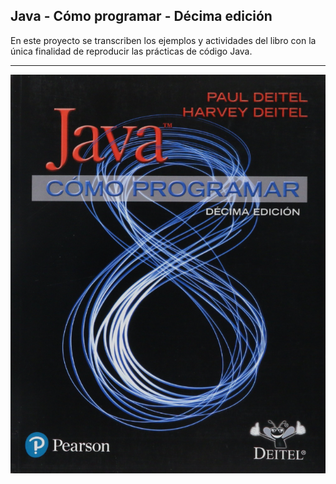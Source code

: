## Java - Cómo programar - Décima edición

En este proyecto se transcriben los ejemplos y actividades del libro con la única finalidad de reproducir las prácticas de código Java.

---

![](Front.png)
